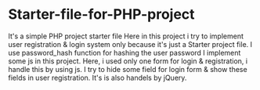 # Starter-file-for-PHP-project
It's a simple PHP project starter file
Here in this project i try to implement user registration & login system only because it's just a Starter project file.
I use password_hash function for hashing the user password
I implement some js in this project. Here, i used only one form for login & registration, i handle this by using js.
I try to hide some field for login form & show these fields in user registration. It's is also handels by jQuery. 
